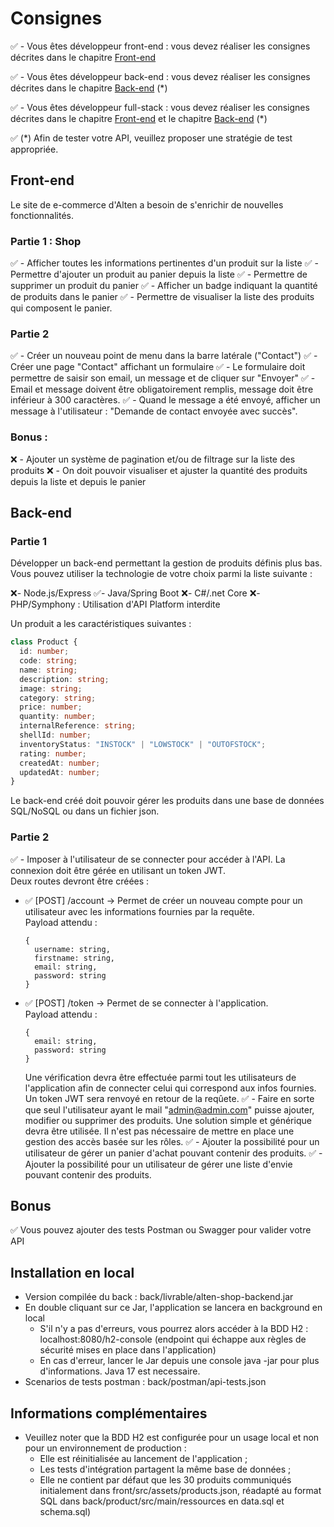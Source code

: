 # Consignes

✅ - Vous êtes développeur front-end : vous devez réaliser les consignes décrites dans le chapitre [Front-end](#Front-end)

✅ - Vous êtes développeur back-end : vous devez réaliser les consignes décrites dans le chapitre [Back-end](#Back-end) (*)

✅ - Vous êtes développeur full-stack : vous devez réaliser les consignes décrites dans le chapitre [Front-end](#Front-end) et le chapitre [Back-end](#Back-end) (*)

✅ (*) Afin de tester votre API, veuillez proposer une stratégie de test appropriée.

## Front-end

Le site de e-commerce d'Alten a besoin de s'enrichir de nouvelles fonctionnalités.

### Partie 1 : Shop

✅ - Afficher toutes les informations pertinentes d'un produit sur la liste
✅ - Permettre d'ajouter un produit au panier depuis la liste
✅ - Permettre de supprimer un produit du panier
✅ - Afficher un badge indiquant la quantité de produits dans le panier
✅ - Permettre de visualiser la liste des produits qui composent le panier.

### Partie 2

✅ - Créer un nouveau point de menu dans la barre latérale ("Contact")
✅ - Créer une page "Contact" affichant un formulaire
✅ - Le formulaire doit permettre de saisir son email, un message et de cliquer sur "Envoyer"
✅ - Email et message doivent être obligatoirement remplis, message doit être inférieur à 300 caractères.
✅ - Quand le message a été envoyé, afficher un message à l'utilisateur : "Demande de contact envoyée avec succès".

### Bonus : 

❌ - Ajouter un système de pagination et/ou de filtrage sur la liste des produits
❌ - On doit pouvoir visualiser et ajuster la quantité des produits depuis la liste et depuis le panier 

## Back-end

### Partie 1

Développer un back-end permettant la gestion de produits définis plus bas.
Vous pouvez utiliser la technologie de votre choix parmi la liste suivante :

❌- Node.js/Express
✅- Java/Spring Boot
❌- C#/.net Core
❌- PHP/Symphony : Utilisation d'API Platform interdite

Un produit a les caractéristiques suivantes : 

``` typescript
class Product {
  id: number;
  code: string;
  name: string;
  description: string;
  image: string;
  category: string;
  price: number;
  quantity: number;
  internalReference: string;
  shellId: number;
  inventoryStatus: "INSTOCK" | "LOWSTOCK" | "OUTOFSTOCK";
  rating: number;
  createdAt: number;
  updatedAt: number;
}
```

Le back-end créé doit pouvoir gérer les produits dans une base de données SQL/NoSQL ou dans un fichier json.

### Partie 2

✅ - Imposer à l'utilisateur de se connecter pour accéder à l'API.
  La connexion doit être gérée en utilisant un token JWT.  
  Deux routes devront être créées :
 * ✅ [POST] /account -> Permet de créer un nouveau compte pour un utilisateur avec les informations fournies par la requête.   
    Payload attendu : 
    ```
    {
      username: string,
      firstname: string,
      email: string,
      password: string
    }
    ```
 * ✅ [POST] /token -> Permet de se connecter à l'application.  
    Payload attendu :  
    ```
    {
      email: string,
      password: string
    }
    ```
    Une vérification devra être effectuée parmi tout les utilisateurs de l'application afin de connecter celui qui correspond aux infos fournies. Un token JWT sera renvoyé en retour de la reqûete.
✅ - Faire en sorte que seul l'utilisateur ayant le mail "admin@admin.com" puisse ajouter, modifier ou supprimer des produits. Une solution simple et générique devra être utilisée. Il n'est pas nécessaire de mettre en place une gestion des accès basée sur les rôles.
✅ - Ajouter la possibilité pour un utilisateur de gérer un panier d'achat pouvant contenir des produits.
✅ - Ajouter la possibilité pour un utilisateur de gérer une liste d'envie pouvant contenir des produits.

## Bonus

✅ Vous pouvez ajouter des tests Postman ou Swagger pour valider votre API

## Installation en local
  - Version compilée du back : back/livrable/alten-shop-backend.jar
  - En double cliquant sur ce Jar, l'application se lancera en background en local
    - S'il n'y a pas d'erreurs, vous pourrez alors accéder à la BDD H2 : localhost:8080/h2-console (endpoint qui échappe aux règles de sécurité mises en place dans l'application)
    - En cas d'erreur, lancer le Jar depuis une console java -jar <leJar> pour plus d'informations. Java 17 est necessaire.
  - Scenarios de tests postman : back/postman/api-tests.json

## Informations complémentaires
  - Veuillez noter que la BDD H2 est configurée pour un usage local et non pour un environnement de production :
    - Elle est réinitialisée au lancement de l'application ;
    - Les tests d'intégration partagent la même base de données ;
    - Elle ne contient par défaut que les 30 produits communiqués initialement dans front/src/assets/products.json, réadapté au format SQL dans back/product/src/main/ressources en data.sql et schema.sql)
